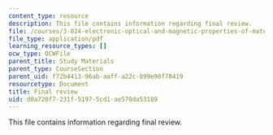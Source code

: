 ```yaml
---
content_type: resource
description: This file contains information regarding final review.
file: /courses/3-024-electronic-optical-and-magnetic-properties-of-materials-spring-2013/d0a720f7231f51975cd1ae570da53189_MIT3_024S13_study5.pdf
file_type: application/pdf
learning_resource_types: []
ocw_type: OCWFile
parent_title: Study Materials
parent_type: CourseSection
parent_uid: f72b4413-96ab-aaff-a22c-899e90f78419
resourcetype: Document
title: Final review
uid: d0a720f7-231f-5197-5cd1-ae570da53189
---
```

This file contains information regarding final review.

